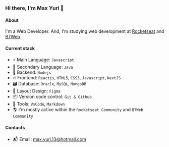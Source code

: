 ### Hi there, I'm Max Yuri 👋

#### About
I'm a Web Developer. And, I'm studying web development at [Rocketseat](https://rocketseat.com.br/) and [B7Web](https://b7web.com.br/).

#### Current stack
- ⚡️ Main Language: `Javascript`
- 🚀 Secondary Language: `Java`
-  📡 Backend: `Nodejs`
-  🔥 Frontend: `Reactjs`, `HTML5`, `CSS3`, `Javascript`, `NextJS`
-  🗃️ Database: `Oracle`, `MySQL`, `MongoDB`
-  🎨 Layout Design: `Figma`
-  📦️ Version code control: `Git & Github`
-  🔨 Tools: `VsCode`, `Markdown`
-  🌎 I'm mostly active within the `Rocketseat Community` and `B7Web Community`

#### Contacts

- 📬 Email: max.yuri.13@hotmail.com
